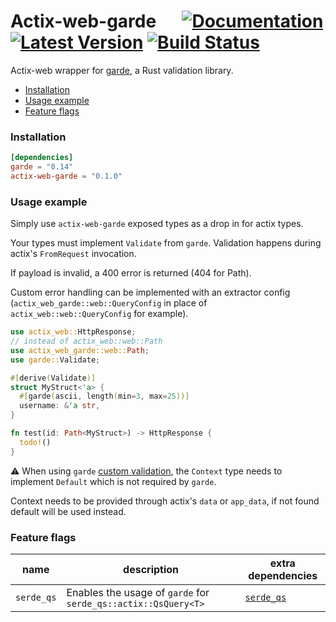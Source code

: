 # Actix-web-garde &emsp; [![Documentation]][docs.rs] [![Latest Version]][crates.io] [![Build Status]][build]


[docs.rs]: https://docs.rs/actix-web-garde/latest/actix-web-garde/
[crates.io]: https://crates.io/crates/actix-web-garde
[build]: https://github.com/rlebran-netwo/actix-web-garde/actions/workflows/build.yaml
[Documentation]: https://img.shields.io/docsrs/actix-web-garde
[Latest Version]: https://img.shields.io/crates/v/actix-web-garde.svg
[Build Status]: https://github.com/rlebran-netwo/actix-web-garde/actions/workflows/build.yaml/badge.svg?branch=main

Actix-web wrapper for [garde](https://github.com/jprochazk/garde), a Rust validation library.

- [Installation](#installation)
- [Usage example](#usage-example)
- [Feature flags](#feature-flags)

### Installation

```toml
[dependencies]
garde = "0.14"
actix-web-garde = "0.1.0"
```

### Usage example

Simply use `actix-web-garde` exposed types as a drop in for actix types.

Your types must implement `Validate` from `garde`. Validation happens during actix's `FromRequest` invocation.

If payload is invalid, a 400 error is returned (404 for Path).

Custom error handling can be implemented with an extractor config (`actix_web_garde::web::QueryConfig` in place of `actix_web::web::QueryConfig` for example).

```rust
use actix_web::HttpResponse;
// instead of actix_web::web::Path
use actix_web_garde::web::Path;
use garde::Validate;

#[derive(Validate)]
struct MyStruct<'a> {
  #[garde(ascii, length(min=3, max=25))]
  username: &'a str,
}

fn test(id: Path<MyStruct>) -> HttpResponse {
  todo!()
}
```

⚠️ When using `garde` [custom validation](https://github.com/jprochazk/garde#custom-validation), the `Context` type needs to implement `Default` which is not required by `garde`.

Context needs to be provided through actix's `data` or `app_data`, if not found default will be used instead.


### Feature flags

| name       | description                                                   | extra dependencies                                                                           |
|------------|---------------------------------------------------------------|----------------------------------------------------------------------------------------------|
| `serde_qs` | Enables the usage of `garde` for `serde_qs::actix::QsQuery<T>` | [`serde_qs`](https://crates.io/crates/serde_qs)                                      |
